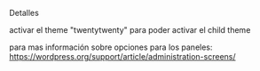 Detalles

activar el theme "twentytwenty" para poder activar el child theme

para mas información sobre opciones para los paneles: https://wordpress.org/support/article/administration-screens/